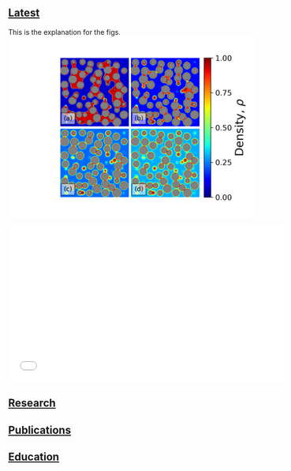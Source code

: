 ## [Latest](/latest_page)
This is the explanation for the figs. 
<img src="images/xsecDen.original.png?raw=true"/>
<iframe width="560" height="315" autoplay loop src="/images/sixteen_surf_hi.mp4" frameborder="0" allowfullscreen></iframe>

## [Research](/research_page)
<!--- [Mechanics & poromechanics of highly heterogeneous solids](http://example.com/)!-->
## [Publications](/publication_page)
## [Education](/education_page)

